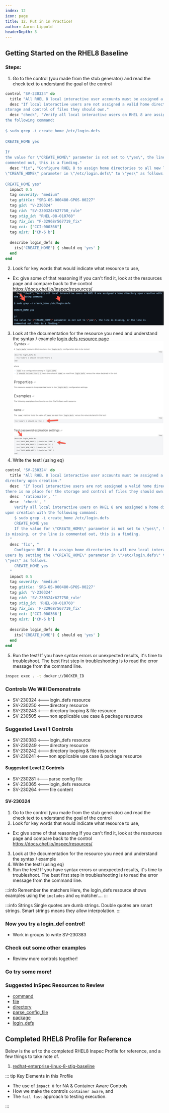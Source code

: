```yaml
---
index: 12
icon: page
title: 12. Put in in Practice!
author: Aaron Lippold
headerDepth: 3
---
```


## Getting Started on the RHEL8 Baseline

### Steps:
1. Go to the control (you made from the stub generator) and read the check text to understand the goal of the control
```ruby
control "SV-230324" do
  title "All RHEL 8 local interactive user accounts must be assigned a home directory upon creation."
  desc "If local interactive users are not assigned a valid home directory, there is no place for the 
storage and control of files they should own."
  desc "check", "Verify all local interactive users on RHEL 8 are assigned a home directory upon creation with 
the following command:

$ sudo grep -i create_home /etc/login.defs

CREATE_HOME yes

If 
the value for \"CREATE_HOME\" parameter is not set to \"yes\", the line is missing, or the line is 
commented out, this is a finding."
  desc "fix", "Configure RHEL 8 to assign home directories to all new local interactive users by setting the 
\"CREATE_HOME\" parameter in \"/etc/login.defs\" to \"yes\" as follows.

CREATE_HOME yes"
  impact 0.5
  tag severity: "medium"
  tag gtitle: "SRG-OS-000480-GPOS-00227"
  tag gid: "V-230324"
  tag rid: "SV-230324r627750_rule"
  tag stig_id: "RHEL-08-010760"
  tag fix_id: "F-32968r567719_fix"
  tag cci: ["CCI-000366"]
  tag nist: ["CM-6 b"]

  describe login_defs do
    its('CREATE_HOME') { should eq 'yes' }
  end
end
```
2. Look for key words that would indicate what resource to use, 
- Ex: give some of that reasoning
If you can't find it, look at the resources page and compare back to the control https://docs.chef.io/inspec/resources/
![Alt text](../../assets/img/check_text.png)
3. Look at the documentation for the resource you need and understand the syntax / example
[login defs resource page](https://docs.chef.io/inspec/resources/login_defs/)
![Alt text](../../assets/img/login_defs.png)
4. Write the test! (using eq)
```ruby
control 'SV-230324' do
  title "All RHEL 8 local interactive user accounts must be assigned a home
directory upon creation."
  desc  "If local interactive users are not assigned a valid home directory,
there is no place for the storage and control of files they should own."
  desc  'rationale', ''
  desc  'check', "
    Verify all local interactive users on RHEL 8 are assigned a home directory
upon creation with the following command:
    $ sudo grep -i create_home /etc/login.defs
    CREATE_HOME yes
    If the value for \"CREATE_HOME\" parameter is not set to \"yes\", the line
is missing, or the line is commented out, this is a finding.
  "
  desc 'fix', "
    Configure RHEL 8 to assign home directories to all new local interactive
users by setting the \"CREATE_HOME\" parameter in \"/etc/login.defs\" to
\"yes\" as follows.
    CREATE_HOME yes
  "
  impact 0.5
  tag severity: 'medium'
  tag gtitle: 'SRG-OS-000480-GPOS-00227'
  tag gid: 'V-230324'
  tag rid: 'SV-230324r627750_rule'
  tag stig_id: 'RHEL-08-010760'
  tag fix_id: 'F-32968r567719_fix'
  tag cci: ['CCI-000366']
  tag nist: ['CM-6 b']

  describe login_defs do
    its('CREATE_HOME') { should eq 'yes' }
  end
end
```
5. Run the test! If you have syntax errors or unexpected results, it's time to troubleshoot. The best first step in troubleshooting is to read the error message from the command line. 
```bash
inspec exec . -t docker://DOCKER_ID
```

### Controls We Will Demonstrate  

- SV-230324 <---login_defs resource
- SV-230250 <---directory resource
- SV-230243 <---directory looping & file resource
- SV-230505 <---non applicable use case & package resource

### Suggested Level 1 Controls  

- SV-230383 <---login_defs resource
- SV-230249 <---directory resource
- SV-230242 <---directory looping & file resource
- SV-230241 <---non applicable use case & package resource

#### Suggested Level 2 Controls  

- SV-230281 <---parse config file
- SV-230365 <---login_defs resource
- SV-230264 <---file content

#### SV-230324
1. Go to the control (you made from the stub generator) and read the check text to understand the goal of the control
2. Look for key words that would indicate what resource to use, 
- Ex: give some of that reasoning
If you can't find it, look at the resources page and compare back to the control https://docs.chef.io/inspec/resources/
3. Look at the documentation for the resource you need and understand the syntax / example
4. Write the test! (using eq)
5. Run the test! If you have syntax errors or unexpected results, it's time to troubleshoot. The best first step in troubleshooting is to read the error message from the command line. 

:::info Remember the matchers
Here, the login_defs resource shows examples using the `includes` and `eq` matcher....
::: 

:::info Strings
Single quotes are dumb strings. Double quotes are smart strings. Smart strings means they allow interpolation.
::: 

### Now you try a login_def control!
- Work in groups to write SV-230383

### Check out some other examples
- Review more controls together!

### Go try some more!

### Suggested InSpec Resources to Review

- [command](https://www.inspec.io/docs/reference/resources/command/)
- [file](https://www.inspec.io/docs/reference/resources/file/)
- [directory](https://www.inspec.io/docs/reference/resources/directory/)
- [parse_config_file](https://www.inspec.io/docs/reference/resources/parse_config_file/)
- [package](https://www.inspec.io/docs/reference/resources/package/)
- [login_defs](https://docs.chef.io/inspec/resources/login_defs/)

## Completed RHEL8 Profile for Reference

Below is the url to the completed RHEL8 Inspec Profile for reference, and a few things to take note of.

1. [redhat-enterprise-linux-8-stig-baseline](https://github.com/CMSgov/redhat-enterprise-linux-8-stig-baseline)

::: tip Key Elements in this Profile

- The use of `impact 0` for NA & Container Aware Controls
- How we make the controls `container aware`, and
- The `fail fast` approach to testing execution.

:::